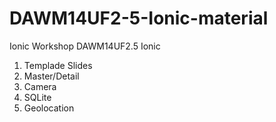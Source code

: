 # DAWM14UF2-5-Ionic-material
Ionic Workshop DAWM14UF2.5 Ionic

1. Templade Slides
2. Master/Detail
3. Camera
4. SQLite
5. Geolocation


